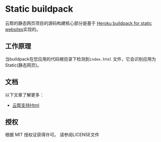 Static  buildpack
========================

云帮的静态网页项目的源码构建核心部分是基于 [Heroku buildpack for static websites](http://devcenter.heroku.com/articles/buildpack)实现的。

工作原理
-------

当buildpack在您应用的代码根目录下检测到`index.html` 文件，它会识别应用为Static(静态网页)。

文档
-------

以下文章了解更多：

- [云帮支持Html](http://www.rainbond.com/docs/stable/user-lang-docs/html/lang-html-overview.html)


## 授权

根据 MIT 授权证获得许可。 请参阅LICENSE文件